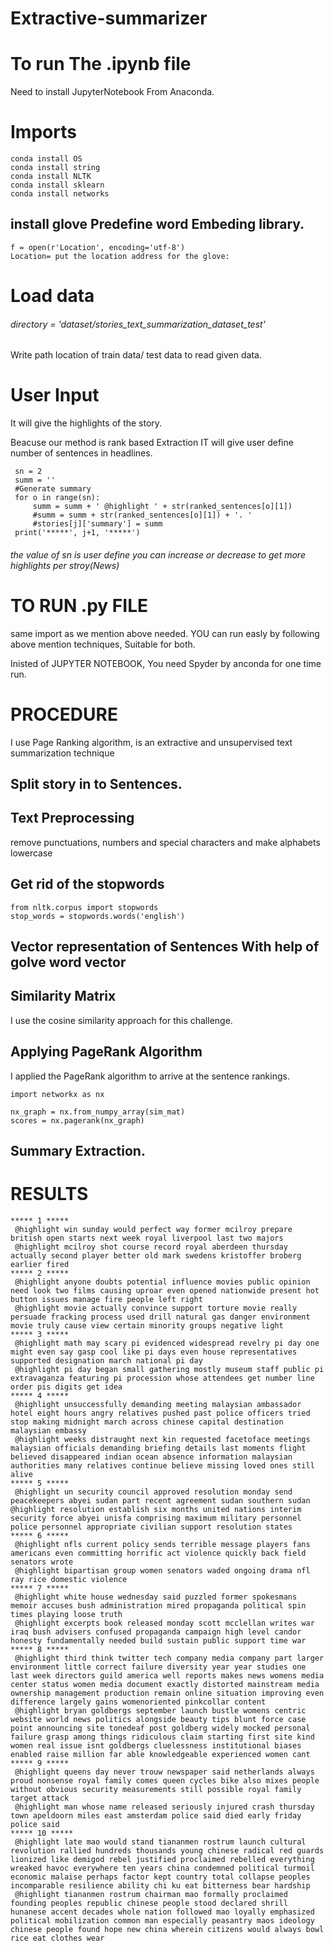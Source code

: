 # Extractive-summarizer


# To run The .ipynb file
Need to install JupyterNotebook From Anaconda.

# Imports
```
conda install OS
conda install string
conda install NLTK
conda install sklearn
conda install networks
```
## install glove Predefine word Embeding library.
    f = open(r'Location', encoding='utf-8')
    Location= put the location address for the glove:
    
# Load data
###### directory = 'dataset/stories_text_summarization_dataset_test'
Write path location of train data/ test data to read given data.


# User Input
   It will give the highlights of the story.
   
   Beacuse our method is rank based Extraction IT will give user define number of sentences in headlines.
   
     sn = 2
     summ = ''
     #Generate summary
     for o in range(sn):
         summ = summ + ' @highlight ' + str(ranked_sentences[o][1])
         #summ = summ + str(ranked_sentences[o][1]) + '. ' 
         #stories[j]['summary'] = summ
     print('*****', j+1, '*****')
     
 ###### the value of sn is user define you can increase or decrease to get more highlights per stroy(News)


# TO RUN .py FILE

same import as we mention above needed.
YOU can run easly by following above mention techniques, Suitable for both.

Inisted of JUPYTER NOTEBOOK, You need Spyder by anconda for one time run.
# PROCEDURE
I use Page Ranking algorithm, is an extractive and unsupervised text summarization technique
## Split story in to Sentences.
## Text Preprocessing
remove punctuations, numbers and special characters and make alphabets lowercase
## Get rid of the stopwords
```
from nltk.corpus import stopwords
stop_words = stopwords.words('english')
```
## Vector representation of Sentences With help of golve word vector

## Similarity Matrix
I use the cosine similarity approach for this challenge.
## Applying PageRank Algorithm
 I applied the PageRank algorithm to arrive at the sentence rankings.

 ```
 import networkx as nx

nx_graph = nx.from_numpy_array(sim_mat)
scores = nx.pagerank(nx_graph)
```
## Summary Extraction.
 
# RESULTS
```
***** 1 *****
 @highlight win sunday would perfect way former mcilroy prepare british open starts next week royal liverpool last two majors 
 @highlight mcilroy shot course record royal aberdeen thursday actually second player better old mark swedens kristoffer broberg earlier fired
***** 2 ***** 
 @highlight anyone doubts potential influence movies public opinion need look two films causing uproar even opened nationwide present hot button issues manage fire people left right 
 @highlight movie actually convince support torture movie really persuade fracking process used drill natural gas danger environment movie truly cause view certain minority groups negative light
***** 3 *****
 @highlight math may scary pi evidenced widespread revelry pi day one might even say gasp cool like pi days even house representatives supported designation march national pi day 
 @highlight pi day began small gathering mostly museum staff public pi extravaganza featuring pi procession whose attendees get number line order pis digits get idea
***** 4 *****
 @highlight unsuccessfully demanding meeting malaysian ambassador hotel eight hours angry relatives pushed past police officers tried stop making midnight march across chinese capital destination malaysian embassy 
 @highlight weeks distraught next kin requested facetoface meetings malaysian officials demanding briefing details last moments flight believed disappeared indian ocean absence information malaysian authorities many relatives continue believe missing loved ones still alive
***** 5 *****
 @highlight un security council approved resolution monday send peacekeepers abyei sudan part recent agreement sudan southern sudan @highlight resolution establish six months united nations interim security force abyei unisfa comprising maximum military personnel police personnel appropriate civilian support resolution states
***** 6 *****
 @highlight nfls current policy sends terrible message players fans americans even committing horrific act violence quickly back field senators wrote
 @highlight bipartisan group women senators waded ongoing drama nfl ray rice domestic violence
***** 7 *****
 @highlight white house wednesday said puzzled former spokesmans memoir accuses bush administration mired propaganda political spin times playing loose truth 
 @highlight excerpts book released monday scott mcclellan writes war iraq bush advisers confused propaganda campaign high level candor honesty fundamentally needed build sustain public support time war
***** 8 *****
 @highlight third think twitter tech company media company part larger environment little correct failure diversity year year studies one last week directors guild america well reports makes news womens media center status women media document exactly distorted mainstream media ownership management production remain online situation improving even difference largely gains womenoriented pinkcollar content 
 @highlight bryan goldbergs september launch bustle womens centric website world news politics alongside beauty tips blunt force case point announcing site tonedeaf post goldberg widely mocked personal failure grasp among things ridiculous claim starting first site kind women real issue isnt goldbergs cluelessness institutional biases enabled raise million far able knowledgeable experienced women cant
***** 9 *****
 @highlight queens day never trouw newspaper said netherlands always proud nonsense royal family comes queen cycles bike also mixes people without obvious security measurements still possible royal family target attack 
 @highlight man whose name released seriously injured crash thursday town apeldoorn miles east amsterdam police said died early friday police said
***** 10 *****
 @highlight late mao would stand tiananmen rostrum launch cultural revolution rallied hundreds thousands young chinese radical red guards lionized like demigod rebel justified proclaimed rebelled everything wreaked havoc everywhere ten years china condemned political turmoil economic malaise perhaps factor kept country total collapse peoples incomparable resilience ability chi ku eat bitterness bear hardship 
 @highlight tiananmen rostrum chairman mao formally proclaimed founding peoples republic chinese people stood declared shrill hunanese accent decades whole nation followed mao loyally emphasized political mobilization common man especially peasantry maos ideology chinese people found hope new china wherein citizens would always bowl rice eat clothes wear
```
